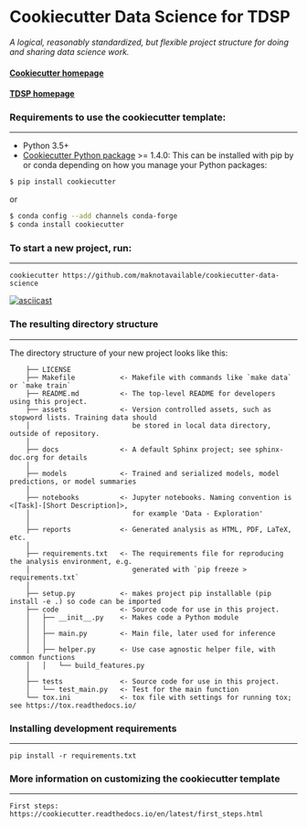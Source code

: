# Cookiecutter Data Science for TDSP

_A logical, reasonably standardized, but flexible project structure for doing and sharing data science work._


#### [Cookiecutter homepage](http://drivendata.github.io/cookiecutter-data-science/)
#### [TDSP homepage](https://docs.microsoft.com/en-us/azure/machine-learning/team-data-science-process/)

### Requirements to use the cookiecutter template:
-----------
 - Python 3.5+
 - [Cookiecutter Python package](http://cookiecutter.readthedocs.org/en/latest/installation.html) >= 1.4.0: This can be installed with pip by or conda depending on how you manage your Python packages:

``` bash
$ pip install cookiecutter
```

or

``` bash
$ conda config --add channels conda-forge
$ conda install cookiecutter
```


### To start a new project, run:
------------

    cookiecutter https://github.com/maknotavailable/cookiecutter-data-science


[![asciicast](https://asciinema.org/a/9bgl5qh17wlop4xyxu9n9wr02.png)](https://asciinema.org/a/9bgl5qh17wlop4xyxu9n9wr02)


### The resulting directory structure
------------

The directory structure of your new project looks like this: 

```
    ├── LICENSE
    ├── Makefile           <- Makefile with commands like `make data` or `make train`
    ├── README.md          <- The top-level README for developers using this project.
    ├── assets             <- Version controlled assets, such as stopword lists. Training data should 
    │                         be stored in local data directory, outside of repository. 
    │
    ├── docs               <- A default Sphinx project; see sphinx-doc.org for details
    │
    ├── models             <- Trained and serialized models, model predictions, or model summaries
    │
    ├── notebooks          <- Jupyter notebooks. Naming convention is <[Task]-[Short Description]>,
    │                         for example 'Data - Exploration'
    │
    ├── reports            <- Generated analysis as HTML, PDF, LaTeX, etc.
    │
    ├── requirements.txt   <- The requirements file for reproducing the analysis environment, e.g.
    │                         generated with `pip freeze > requirements.txt`
    │
    ├── setup.py           <- makes project pip installable (pip install -e .) so code can be imported
    ├── code               <- Source code for use in this project.
    │   ├── __init__.py    <- Makes code a Python module
    │   │
    │   ├── main.py        <- Main file, later used for inference
    │   │
    │   ├── helper.py      <- Use case agnostic helper file, with common functions
    │   │   └── build_features.py
    │
    ├── tests              <- Source code for use in this project.
    │   └── test_main.py   <- Test for the main function
    └── tox.ini            <- tox file with settings for running tox; see https://tox.readthedocs.io/
```

### Installing development requirements
------------

    pip install -r requirements.txt

### More information on customizing the cookiecutter template
------------

    First steps:
    https://cookiecutter.readthedocs.io/en/latest/first_steps.html